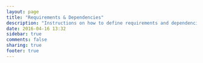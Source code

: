 ```yaml
---
layout: page
title: "Requirements & Dependencies"
description: "Instructions on how to define requirements and dependencies."
date: 2016-04-16 13:32
sidebar: true
comments: false
sharing: true
footer: true
---
```


<script>
window.location = 'https://developers.home-assistant.io/docs/en/creating_component_deps_and_reqs.html';
</script>